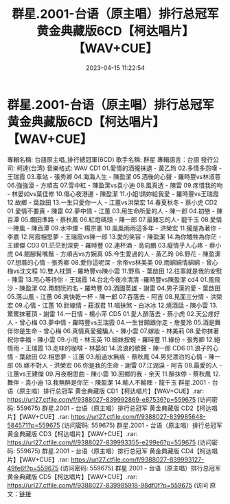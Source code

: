 ﻿---
title: 群星.2001-台语（原主唱）排行总冠军黄金典藏版6CD【柯达唱片】【WAV+CUE】
date: 2023-04-15 11:22:54
categories: 闽南语(台语)
tags: 华语中文
---
# 群星.2001-台语（原主唱）排行总冠军黄金典藏版6CD【柯达唱片】【WAV+CUE】

專輯名稱: 台語原主唱_排行總冠軍(6CD)
歌手名稱: 群星
專輯語言：台語
發行公司: 柯達(台湾)
音樂格式: WAV
CD1
01.愛情的酒攏抹退 - 黃乙玲
02.多情多怨嘆 - 王瑞霞
03.車站 - 張秀卿
04.海海人生 - 陳盈潔
05.酒後的心聲 - 羅時豐vs林淑蓉
06.強強滾 - 方順吉
07.雪中紅 - 陳盈潔vs袁小迪
08.風真透 - 陳雷
09.疼惜我的吻 - 林晏如vs葉佳修
10.傷心夜港邊 - 陳盈潔
11.小姐!請妳給我愛 - 羅時豐vs王瑞霞
12.故鄉 - 葉啟田
13.一生只愛你一人 - 江蕙vs洪榮宏
14.春夏秋冬 - 蔡小虎
CD2
01.愛情不要賣 - 陳雷
02.夢中情 - 江蕙
03.用生命所愛的人 - 陳一郎
04.初戀 - 陳百潭
05.爛田準路 - 蔡秋鳳
06.紅燈碼頭 - 陳一郎
07.最難忘的人- 龍千玉
08.愛情一陣風 - 陳百潭
09.水中煙 - 楊宗憲
10.風風雨雨這多年 - 洪榮宏
11.攏是為著你 - 李嘉
12.阿霞相思夢 - 王瑞霞vs陳一郎
13.愛的笑容 - 陳盈潔
14.為你犧牲為你茫 - 王建傑
CD3
01.茫茫到深更 - 羅時豐
02.連杯酒 - 高向鵬
03.癡情乎人心疼 - 蔡小虎
04.翹腳髯嘴鬚 - 方順吉vs方婉真
05.今生愛過的人 - 黃乙玲
06.野花 - 陳盈潔
07.想厝的心情 - 張秀卿
08.愛你這呢深 - 余帝vs林美美
09.雨綿綿情綿綿 - 曾心梅vs沈文程
10.雙人枕頭 - 羅時豐vs陳小雲
11.野鳥 - 葉啟田
12.往事就是我的安慰 - 陳雷
13.用心等待你 - 王瑞霞
14.台北今夜冷清清 -羅時豐vs陳盈潔
cd4
01.風飛沙 - 陳盈潔
02.甭問阮的名 - 羅時豐
03.酒國英雄 - 謝雷
04.男子漢的愛 - 葉啟田
05.落山風 - 江蕙
06.爽快乾一杯 - 陳一郎
07.吞落去 - 阿吉
08.見面三分情 - 洪榮宏
09.心情 - 江蕙
10.針線情 - 莊淑君
11.唱抹煞 - 白冰冰
12.燒酒話 - 陳小雲
13.驚驚抹著頂 - 謝雷
14.一日情 - 楊小萍
CD5
01.愛人醉落去 - 蔡小虎
02.天公疼好人 - 曾心梅
03.夢中情 - 羅時豐vs王瑞霞
04.一生甘願跟你走 - 詹曼玲
05.酒是舞伴你是生命 - 曾心梅
06.真情真愛攏騙人 - 陳小雲
07.嫁妝 - 林美莉
08.愛你抹著祝你幸福 - 陳小雲
09.小雨 - 林玉英
10.細妹按蜆 - 羅時豐
11.緣份 - 張秀卿
12.絕情雨 - 王瑞霞
13.走味的咖啡 - 林晏如
14.流浪的歌聲 - 陳一郎
CD6
01.浪子的心情 - 葉啟田
02.相思夢 - 江蕙
03.船過水無痕 - 蔡秋鳳
04.男兒漂泊的心情 - 陳一郎
05.嫁不對人 - 洪榮宏
06.你是我的生命 - 謝雷
07.江湖淚 - 阿吉
08.最愛的人 - 江蕙vs王建傑
09.月夜相思曲 - 陳小雲
10.回鄉的我 - 余天
11.醉抹停 - 蔡秋鳳
12.舞伴 - 袁小迪
13.我無醉是你茫 - 陳盈潔
14.輸人不輸陣 - 龍千玉
群星.2001 - 台语（原主唱）排行总冠军 黄金典藏版 CD1【柯达唱片】【WAV+CUE】.rar: https://url27.ctfile.com/f/9388027-839992869-e87536?p=559675
(访问密码: 559675)
群星.2001 - 台语（原主唱）排行总冠军 黄金典藏版 CD2【柯达唱片】【WAV+CUE】.rar: https://url27.ctfile.com/f/9388027-839985648-584571?p=559675
(访问密码: 559675)
群星.2001 - 台语（原主唱）排行总冠军 黄金典藏版 CD3【柯达唱片】【WAV+CUE】.rar: https://url27.ctfile.com/f/9388027-839993355-e299e6?p=559675
(访问密码: 559675)
群星.2001 - 台语（原主唱）排行总冠军 黄金典藏版 CD4【柯达唱片】【WAV+CUE】.rar: https://url27.ctfile.com/f/9388027-839993127-49fe6f?p=559675
(访问密码: 559675)
群星.2001 - 台语（原主唱）排行总冠军 黄金典藏版 CD5【柯达唱片】【WAV+CUE】.rar: https://url27.ctfile.com/f/9388027-839985918-98df0f?p=559675
(访问
原文：[链接](https://blog.sina.com.cn/s/blog_1647c7e76010311gf.html)